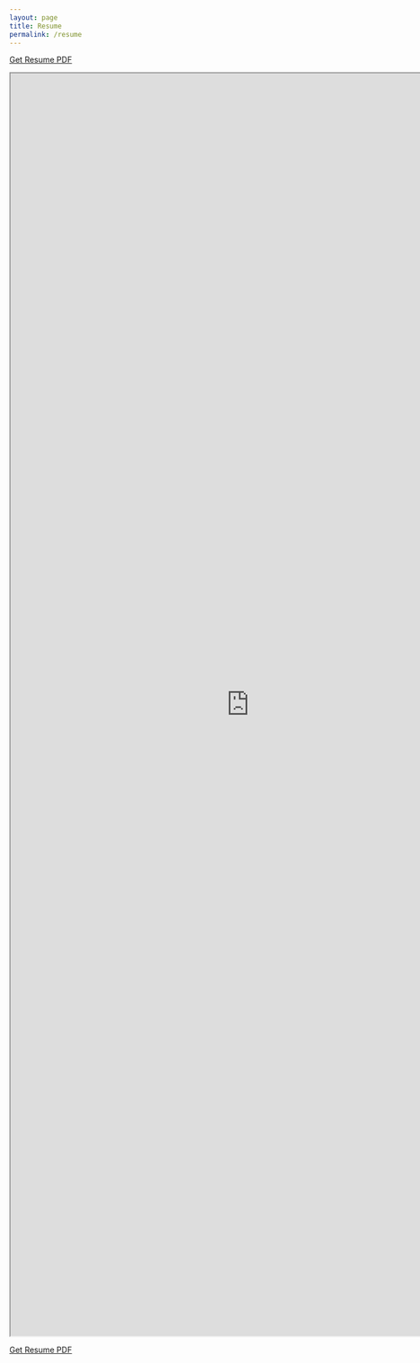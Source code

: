 ```yaml
---
layout: page
title: Resume
permalink: /resume
---
```


<a href="/files/resume_v1.pdf" target="_blank"> Get Resume PDF</a>

<iframe src="https://resume.creddle.io/embed/8fazhimqhx2"
width="850" height="2250" seamless></iframe>

<a href="/files/resume_v1.pdf" target="_blank"> Get Resume PDF</a>
